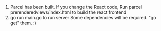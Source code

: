 1. Parcel has been built. If you change the React code, Run 
parcel prerenderedviews/index.html 
to build the react frontend
2. go run main.go to run server
Some dependencies will be required. "go get" them. :)
